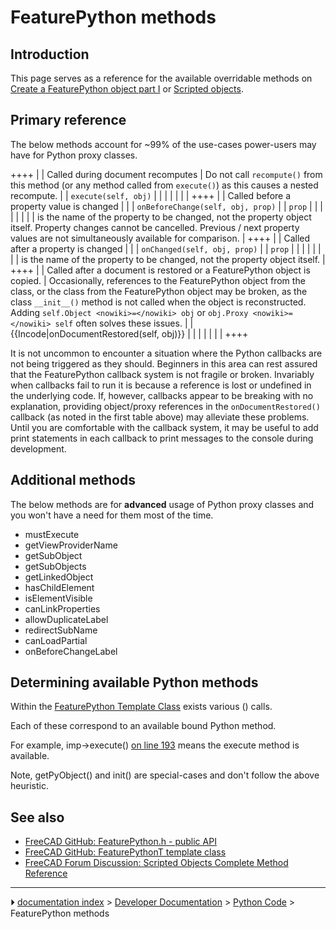 # FeaturePython methods
## Introduction

This page serves as a reference for the available overridable methods on [Create a FeaturePython object part I](Create_a_FeaturePython_object_part_I.md) or [Scripted objects](Scripted_objects.md).

## Primary reference 

The below methods account for \~99% of the use-cases power-users may have for Python proxy classes.

++++
|                             | Called during document recomputes                                        | Do not call `recompute()` from this method (or any method called from `execute()`) as this causes a nested recompute.                                                                                                                                                                                                                                |
| `execute(self, obj)`              |                                                                          |                                                                                                                                                                                                                                                                                                                                                                                                    |
|                                         |                                                                          |                                                                                                                                                                                                                                                                                                                                                                                                    |
++++
|                             | Called before a property value is changed                                |                                                                                                                                                                                                                                                                                                                                                                                     |
| `onBeforeChange(self, obj, prop)` |                                                                          | `prop`                                                                                                                                                                                                                                                                                                                                                                                    |
|                                         |                                                                          |                                                                                                                                                                                                                                                                                                                                                                                                 |
|                                            |                                                                          | is the name of the property to be changed, not the property object itself. Property changes cannot be cancelled. Previous / next property values are not simultaneously available for comparison.                                                                                                                                                                                                  |
++++
|                             | Called after a property is changed                                       |                                                                                                                                                                                                                                                                                                                                                                                     |
| `onChanged(self, obj, prop)`      |                                                                          | `prop`                                                                                                                                                                                                                                                                                                                                                                                    |
|                                         |                                                                          |                                                                                                                                                                                                                                                                                                                                                                                                 |
|                                            |                                                                          | is the name of the property to be changed, not the property object itself.                                                                                                                                                                                                                                                                                                                         |
++++
|                             | Called after a document is restored or a FeaturePython object is copied. | Occasionally, references to the FeaturePython object from the class, or the class from the FeaturePython object may be broken, as the class `__init__()` method is not called when the object is reconstructed. Adding `self.Object <nowiki>=</nowiki> obj` or `obj.Proxy <nowiki>=</nowiki> self` often solves these issues. |
| {{Incode|onDocumentRestored(self, obj)}}   |                                                                          |                                                                                                                                                                                                                                                                                                                                                                                                    |
|                                         |                                                                          |                                                                                                                                                                                                                                                                                                                                                                                                    |
++++

It is not uncommon to encounter a situation where the Python callbacks are not being triggered as they should. Beginners in this area can rest assured that the FeaturePython callback system is not fragile or broken. Invariably when callbacks fail to run it is because a reference is lost or undefined in the underlying code. If, however, callbacks appear to be breaking with no explanation, providing object/proxy references in the `onDocumentRestored()` callback (as noted in the first table above) may alleviate these problems. Until you are comfortable with the callback system, it may be useful to add print statements in each callback to print messages to the console during development.

## Additional methods 

The below methods are for **advanced** usage of Python proxy classes and you won\'t have a need for them most of the time.

-   mustExecute
-   getViewProviderName
-   getSubObject
-   getSubObjects
-   getLinkedObject
-   hasChildElement
-   isElementVisible
-   canLinkProperties
-   allowDuplicateLabel
-   redirectSubName
-   canLoadPartial
-   onBeforeChangeLabel

## Determining available Python methods 

Within the [FeaturePython Template Class](https://github.com/FreeCAD/FreeCAD/blob/76e74294894bbce46d006e149315c6274d206278/src/App/FeaturePython.h#L161-L351) exists various () calls.

Each of these correspond to an available bound Python method.

For example, imp->execute() [on line 193](https://github.com/FreeCAD/FreeCAD/blob/76e74294894bbce46d006e149315c6274d206278/src/App/FeaturePython.h#L193) means the execute method is available.

Note, getPyObject() and init() are special-cases and don\'t follow the above heuristic.

## See also 

-   [FreeCAD GitHub: FeaturePython.h - public API](https://github.com/FreeCAD/FreeCAD/blob/76e74294894bbce46d006e149315c6274d206278/src/App/FeaturePython.h#L44-L86)
-   [FreeCAD GitHub: FeaturePythonT template class](https://github.com/FreeCAD/FreeCAD/blob/76e74294894bbce46d006e149315c6274d206278/src/App/FeaturePython.h#L167)
-   [FreeCAD Forum Discussion: Scripted Objects Complete Method Reference](https://forum.freecadweb.org/viewtopic.php?f=22&t=49194)



---
⏵ [documentation index](../README.md) > [Developer Documentation](Category_Developer%20Documentation.md) > [Python Code](Category_Python%20Code.md) > FeaturePython methods
